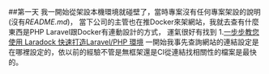 ##第一天
我一開始從架設本機環境就碰壁了，當時專案沒有任何專案架設的說明(沒有*README.md*)，
當下公司的主管也在推Docker來架網站，我就去查有什麼東西是PHP Laravel跟Docker有連動設計的方式，
運氣很好有找到
1.[一步步教您使用 Laradock 快速打造Laravel/PHP 環境](https://blog.twjoin.com/%E4%B8%80%E6%AD%A5%E6%AD%A5%E6%95%99%E6%82%A8%E4%BD%BF%E7%94%A8laradock-%E5%BF%AB%E9%80%9F%E6%89%93%E9%80%A0laravel-php%E7%92%B0%E5%A2%83-15f046d64c34)
一開始我事先查詢網站的連結設定是在哪裡設定的，依以前的經驗不管是無框架還是CI從連結找相關性的檔案是最快的。
